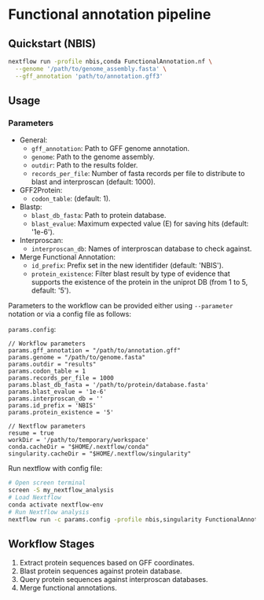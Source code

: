 # Functional annotation pipeline

## Quickstart (NBIS)

```bash
nextflow run -profile nbis,conda FunctionalAnnotation.nf \
  --genome '/path/to/genome_assembly.fasta' \
  --gff_annotation 'path/to/annotation.gff3'
```

## Usage

### Parameters

- General:
    * `gff_annotation`:  Path to GFF genome annotation.
    * `genome`: Path to the genome assembly.
    * `outdir`: Path to the results folder.
    * `records_per_file`: Number of fasta records per file to distribute to blast and interproscan (default: 1000).
- GFF2Protein:
    * `codon_table`: (default: 1).
- Blastp:
    * `blast_db_fasta`: Path to protein database.
    * `blast_evalue`: Maximum expected value (E) for saving hits (default: '1e-6').
- Interproscan:
    * `interproscan_db`: Names of interproscan database to check against.
- Merge Functional Annotation:
    * `id_prefix`: Prefix set in the new identifider (default: 'NBIS').
    * `protein_existence`: Filter blast result by type of evidence that supports the existence of the protein in the uniprot DB (from 1 to 5, default: '5').

Parameters to the workflow can be provided either using `--parameter` notation or via a config file as follows:

`params.config`:
```
// Workflow parameters
params.gff_annotation = "/path/to/annotation.gff"
params.genome = "/path/to/genome.fasta"
params.outdir = "results"
params.codon_table = 1
params.records_per_file = 1000
params.blast_db_fasta = '/path/to/protein/database.fasta'
params.blast_evalue = '1e-6'
params.interproscan_db = ''
params.id_prefix = 'NBIS'
params.protein_existence = '5'

// Nextflow parameters
resume = true
workDir = '/path/to/temporary/workspace'
conda.cacheDir = "$HOME/.nextflow/conda"
singularity.cacheDir = "$HOME/.nextflow/singularity"
```

Run nextflow with config file:
```bash
# Open screen terminal
screen -S my_nextflow_analysis
# Load Nextflow
conda activate nextflow-env
# Run Nextflow analysis
nextflow run -c params.config -profile nbis,singularity FunctionalAnnotation.nf
```

## Workflow Stages

1. Extract protein sequences based on GFF coordinates.
2. Blast protein sequences against protein database.
3. Query protein sequences against interproscan databases.
4. Merge functional annotations.
